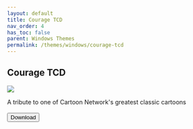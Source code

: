 ```yaml
---
layout: default
title: Courage TCD
nav_order: 4
has_toc: false
parent: Windows Themes
permalink: /themes/windows/courage-tcd
---
```



<div class="card">
  <div class="container">
    <h2 class="text-delta">Courage TCD</h2>
    <img src="https://images-wixmp-ed30a86b8c4ca887773594c2.wixmp.com/i/836bd001-fc1e-41ac-8fce-917bee5d1f0e/ditjp44-44befe4c-7d0d-4ff0-aba4-97b8babcc312.png/v1/fill/w_960,h_540/courage_tcd_for_windows_by_og_nimbi_ditjp44-fullview.png" class="squared-corners">
    <p class="text-delta">A tribute to one of Cartoon Network's greatest classic cartoons<br /><br />
    <a href="https://www.deviantart.com/og-nimbi/art/Courage-TCD-for-Windows-1138019044" target="_blank">
        <button type="button" name="button" class="btn">Download</button></a></p>
  </div>
</div>